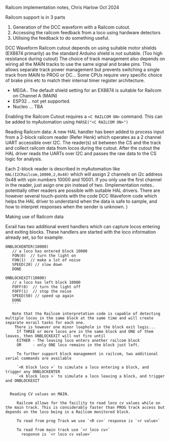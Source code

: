 Railcom implementation notes, Chris Harlow Oct 2024

Railcom support is in 3 parts
1. Generation of the DCC waveform with a Railcom cutout.
2. Accessing the railcom feedback from a loco using hardware detectors
3. Utilising the feedback to do something useful.

DCC Waveform Railcom cutout depends on using suitable motor shields (EX8874 primarily) as the standard Arduino shield is not suitable. (Too high resistance during cutout)
The choice of track management also depends on wiring all the MAIN tracks to use the same signal and brake pins. This allows separate track power management but prevents switching a single track from MAIN to PROG or DC... 
Some CPUs require very specific choice of brake pins etc to match their internal timer register architecture.

- MEGA.. The default shield setting for an EX8874 is suitable for Railcom on Channel A (MAIN) 
- ESP32 .. not yet supported.
- Nucleo ... TBA 

Enabling the Railcom Cutout requires a `<C RAILCOM ON>` command. This can be added to myAutomation using `PARSE("<C RAILCOM ON>")`


Reading Railcom data:
  A new HAL handler has been added to process input from a 2-block railcom reader (Refer Henk) which operates as a 2 channel UART accessible over I2C. The reader(s) sit between the CS and the track and collect railcom data from locos during the cutout.
  After the cutout the HAL driver reads the UARTs over I2C and passes the raw data to the CS logic for analysis.

  Each 2-block reader is described in myAutomation like `HAL(I2CRailcom,10000,2,0x48)`  which will assign 2 channels on i2c address 0x48 with vpin numbers 10000 and 10001. If you only use the first channel in the reader, just asign one pin instead of two.
  (Implementation notes.. potentially other readers are possible with suitable HAL drivers. There are however several touch-points with the code DCC Waveform code which helps the HAL driver to understand when the data is safe to sample, and how to interpret responses when the sender is unknown. )

Making use of Railcom data

 Exrail has two additional event handlers which can capture locos entering and exiting blocks. These handlers are started with the loco information already set, so for example:
 ```
 ONBLOCKENTER(10000) 
    // a loco has entered block 10000 
    FON(0)  // turn the light on
    FON(1)  // make a lot of noise
    SPEED(20) // slow down
    DONE 
 
 ONBLOCKEXIT(10000) 
    // a loco has left block 10000 
    FOFF(0)  // turn the light off
    FOFF(1)  // stop the noise
    SPEED(50) // speed up again
    DONE 
    ```

    Note that the Railcom interpretation code is capable of detecting multiple locos in the same block at the same time and will create separate exrail tasks for each one.
     There is however one minor loophole in the block exit logic...
      If THREE or more locos are in the same block and ONE of them leaves, then ONBLOCKEXIT will not fire until 
      EITHER - The leaving loco enters another railcom block
      OR     - only ONE loco remains in the block just left.

      To further support block management in railcom, two additional serial commands are available

      `<K block loco >` to simulate a loco entering a block, and trigger any ONBLOCKENTER
      `<k block loco >` to simulate a loco leaving a block, and trigger and ONBLOCKEXIT


   Reading CV values on MAIN.

      Railcom allows for the facility to read loco cv values while on the main track. This is considerably faster than PROG track access but depends on the loco being in a Railcom monitored block. 

      To read from prog Track we use `<R cv>` response is `<r value>` 

      To read from main track use `<r loco cv>`
        response is `<r loco cv value>`  



